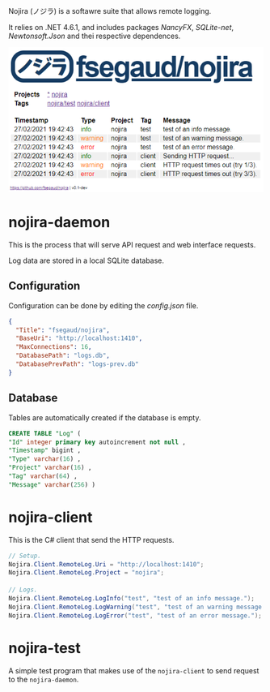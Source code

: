 Nojira (ノジラ) is a softawre suite that allows remote logging.

It relies on .NET 4.6.1, and includes packages _NancyFX_, _SQLite-net_, _Newtonsoft.Json_ and thei respective dependences.

![web interface screenshot](README.md.files/web.png)

# nojira-daemon
This is the process that will serve API request and web interface requests.

Log data are stored in a local SQLite database.

## Configuration
Configuration can be done by editing the _config.json_ file.
```json
{
  "Title": "fsegaud/nojira",
  "BaseUri": "http://localhost:1410",
  "MaxConnections": 16,
  "DatabasePath": "logs.db",
  "DatabasePrevPath": "logs-prev.db"
}
```

## Database
Tables are automatically created if the database is empty.
```sql
CREATE TABLE "Log" (
"Id" integer primary key autoincrement not null ,
"Timestamp" bigint ,
"Type" varchar(16) ,
"Project" varchar(16) ,
"Tag" varchar(64) ,
"Message" varchar(256) )
```

# nojira-client
This is the C# client that send the HTTP requests.
```csharp
// Setup.
Nojira.Client.RemoteLog.Uri = "http://localhost:1410";
Nojira.Client.RemoteLog.Project = "nojira";

// Logs.
Nojira.Client.RemoteLog.LogInfo("test", "test of an info message.");
Nojira.Client.RemoteLog.LogWarning("test", "test of an warning message.");
Nojira.Client.RemoteLog.LogError("test", "test of an error message.");
```

# nojira-test
A simple test program that makes use of the `nojira-client` to send request to the `nojira-daemon`.